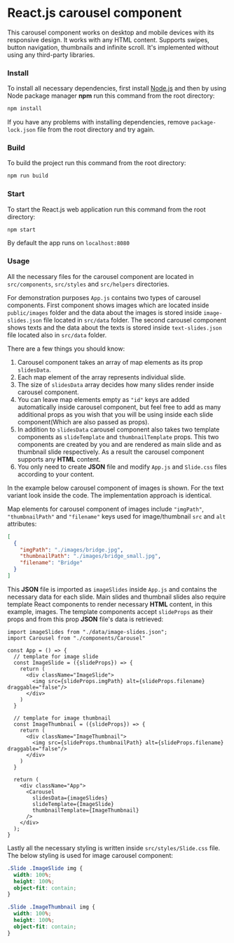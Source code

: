 # React.js carousel component 

This carousel component works on desktop and mobile devices with its responsive design. It works with any HTML content. Supports swipes, button navigation, thumbnails and infinite scroll. It's implemented without using any third-party libraries.

### Install

To install all necessary dependencies, first install [Node.js](https://nodejs.org/en/) and then by using Node package manager **npm** run this command from the root directory:
```bash
npm install
```
If you have any problems with installing dependencies, remove `package-lock.json` file from the root directory and try again.

### Build

To build the project run this command from the root directory:
```bash
npm run build
```

### Start

To start the React.js web application run this command from the root directory:
```bash
npm start
```
By default the app runs on `localhost:8080`

### Usage

All the necessary files for the carousel component are located in `src/components`, `src/styles` and `src/helpers` directories.

For demonstration purposes `App.js` contains two types of carousel components. First component shows images which are located inside `public/images` folder and the data about the images is stored inside `image-slides.json` file located in `src/data` folder. The second carousel component shows texts and the data about the texts is stored inside `text-slides.json` file located also in `src/data` folder.

There are a few things you should know:

1. Carousel component takes an array of map elements as its prop `slidesData`. 
2. Each map element of the array represents individual slide.
3. The size of `slidesData` array decides how many slides render inside carousel component.
4. You can leave map elements empty as `"id"` keys are added automatically inside carousel component, but feel free to add as many additional props as you wish that you will be using inside each slide component(Which are also passed as props).
5. In addition to `slidesData` carousel component also takes two template components as `slideTemplate` and `thumbnailTemplate` props. This two components are created by you and are rendered as main slide and as thumbnail slide respectively. As a result the carousel component supports any **HTML** content.
6. You only need to create **JSON** file and modify `App.js` and `Slide.css` files according to your content.

In the example below carousel component of images is shown. For the text variant look inside the code. The implementation approach is identical.

Map elements for carousel component of images include `"imgPath"`, `"thumbnailPath"` and `"filename"` keys used for image/thumbnail `src` and `alt` attributes:
```JSON
[
  {
    "imgPath": "./images/bridge.jpg",
    "thumbnailPath": "./images/bridge_small.jpg",
    "filename": "Bridge"
  }
]
```

This **JSON** file is imported as `imageSlides` inside `App.js` and contains the necessary data for each slide. Main slides and thumbnail slides also require template React components to render necessary **HTML** content, in this example, images. The template components accept `slideProps` as their props and from this prop **JSON** file's data is retrieved:
```JSX
import imageSlides from "./data/image-slides.json";
import Carousel from "./components/Carousel"

const App = () => {
  // template for image slide
  const ImageSlide = ({slideProps}) => {
    return (
      <div className="ImageSlide">
        <img src={slideProps.imgPath} alt={slideProps.filename} draggable="false"/>
      </div>
    )
  }

  // template for image thumbnail
  const ImageThumbnail = ({slideProps}) => {
    return (
      <div className="ImageThumbnail">
        <img src={slideProps.thumbnailPath} alt={slideProps.filename} draggable="false"/>
      </div>
    )
  }

  return (
    <div className="App">
      <Carousel 
        slidesData={imageSlides} 
        slideTemplate={ImageSlide}
        thumbnailTemplate={ImageThumbnail}
      />
    </div>
  );
}
```

Lastly all the necessary styling is written inside `src/styles/Slide.css` file. The below styling is used for image carousel component:
```CSS
.Slide .ImageSlide img {
  width: 100%;
  height: 100%;
  object-fit: contain;
}

.Slide .ImageThumbnail img {
  width: 100%;
  height: 100%;
  object-fit: contain;
}
```
